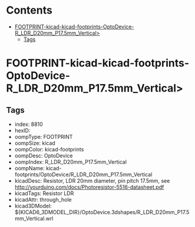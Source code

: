 



Contents
========

* [FOOTPRINT-kicad-kicad-footprints-OptoDevice-R_LDR_D20mm_P17.5mm_Vertical>](#footprint-kicad-kicad-footprints-optodevice-r_ldr_d20mm_p175mm_vertical)
	* [Tags](#tags)

# FOOTPRINT-kicad-kicad-footprints-OptoDevice-R_LDR_D20mm_P17.5mm_Vertical>

## Tags

- index: 8810
- hexID: 
- oompType: FOOTPRINT
- oompSize: kicad
- oompColor: kicad-footprints
- oompDesc: OptoDevice
- oompIndex: R_LDR_D20mm_P17.5mm_Vertical
- oompName: kicad-footprints/OptoDevice/R_LDR_D20mm_P17.5mm_Vertical
- kicadDesc: Resistor, LDR 20mm diameter, pin pitch 17.5mm, see http://yourduino.com/docs/Photoresistor-5516-datasheet.pdf
- kicadTags: Resistor LDR
- kicadAttr: through_hole
- kicad3DModel: ${KICAD6_3DMODEL_DIR}/OptoDevice.3dshapes/R_LDR_D20mm_P17.5mm_Vertical.wrl
